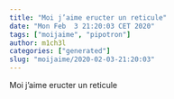 ```yaml
---
title: "Moi j’aime eructer un reticule"
date: "Mon Feb  3 21:20:03 CET 2020"
tags: ["moijaime", "pipotron"]
author: m1ch3l
categories: ["generated"]
slug: "moijaime/2020-02-03-21:20:03"
---
```


Moi j’aime eructer un reticule
